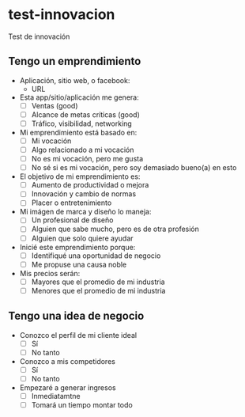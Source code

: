 # test-innovacion
Test de innovación

## Tengo un emprendimiento

- Aplicación, sitio web, o facebook:
  - URL
- Esta app/sitio/aplicación me genera:
  - [ ] Ventas (good)
  - [ ] Alcance de metas críticas (good)
  - [ ] Tráfico, visibilidad, networking
- Mi emprendimiento está basado en:
  - [ ] Mi vocación
  - [ ] Algo relacionado a mi vocación
  - [ ] No es mi vocación, pero me gusta
  - [ ] No sé si es mi vocación, pero soy demasiado bueno(a) en esto
- El objetivo de mi emprendimiento es:
  - [ ] Aumento de productividad o mejora
  - [ ] Innovación y cambio de normas
  - [ ] Placer o entretenimiento
- Mi imágen de marca y diseño lo maneja:
  - [ ] Un profesional de diseño
  - [ ] Alguien que sabe mucho, pero es de otra profesión
  - [ ] Alguien que solo quiere ayudar
- Inicié este emprendimiento porque:
  - [ ] Identifiqué una oportunidad de negocio
  - [ ] Me propuse una causa noble
- Mis precios serán:
  - [ ] Mayores que el promedio de mi industria
  - [ ] Menores que el promedio de mi industria

## Tengo una idea de negocio

- Conozco el perfil de mi cliente ideal
  - [ ] Sí
  - [ ] No tanto
- Conozco a mis competidores
  - [ ] Sí
  - [ ] No tanto
- Empezaré a generar ingresos
  - [ ] Inmediatamtne
  - [ ] Tomará un tiempo montar todo
